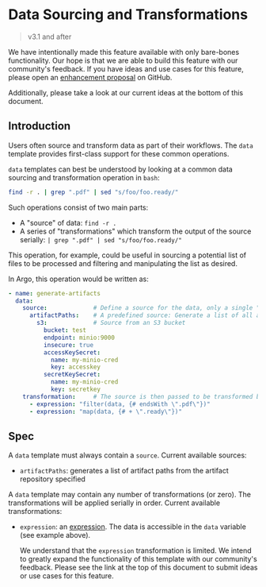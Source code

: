 # Data Sourcing and Transformations

> v3.1 and after

We have intentionally made this feature available with only bare-bones functionality. Our hope is that we are able to build this feature with our community's feedback. If you have ideas and use cases for this feature, please open an [enhancement proposal](https://github.com/argoproj/argo-workflows/issues/new?assignees=&labels=enhancement&template=enhancement_proposal.md) on GitHub.

Additionally, please take a look at our current ideas at the bottom of this document.

## Introduction

Users often source and transform data as part of their workflows. The `data` template provides first-class support for these common operations.

`data` templates can best be understood by looking at a common data sourcing and transformation operation in `bash`:

```bash
find -r . | grep ".pdf" | sed "s/foo/foo.ready/"
```

Such operations consist of two main parts:

* A "source" of data: `find -r .`
* A series of "transformations" which transform the output of the source serially: `| grep ".pdf" | sed "s/foo/foo.ready/"`

This operation, for example, could be useful in sourcing a potential list of files to be processed and filtering and manipulating the list as desired.

In Argo, this operation would be written as:

```yaml
- name: generate-artifacts
  data:
    source:             # Define a source for the data, only a single "source" is permitted
      artifactPaths:    # A predefined source: Generate a list of all artifact paths in a given repository
        s3:             # Source from an S3 bucket
          bucket: test
          endpoint: minio:9000
          insecure: true
          accessKeySecret:
            name: my-minio-cred
            key: accesskey
          secretKeySecret:
            name: my-minio-cred
            key: secretkey
    transformation:     # The source is then passed to be transformed by transformations defined here
      - expression: "filter(data, {# endsWith \".pdf\"})"
      - expression: "map(data, {# + \".ready\"})"
```

## Spec

A `data` template must always contain a `source`. Current available sources:

* `artifactPaths`: generates a list of artifact paths from the artifact repository specified

A `data` template may contain any number of transformations (or zero). The transformations will be applied serially in order. Current available transformations:

* `expression`: an [expression](variables.md#expression). The data is accessible in the `data` variable (see example above).

    We understand that the `expression` transformation is limited. We intend to greatly expand the functionality of this template with our community's feedback. Please see the link at the top of this document to submit ideas or use cases for this feature.

